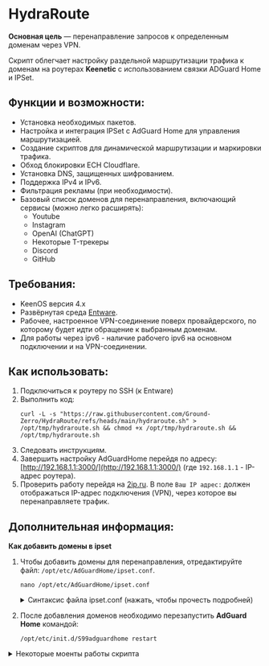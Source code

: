 # HydraRoute

**Основная цель** — перенаправление запросов к определенным доменам через VPN.

Скрипт облегчает настройку раздельной маршрутизации трафика к доменам на роутерах **Keenetic** с использованием связки ADGuard Home и IPSet.

## Функции и возможности:
- Установка необходимых пакетов.
- Настройка и интеграция IPSet с AdGuard Home для управления маршрутизацией.
- Создание скриптов для динамической маршрутизации и маркировки трафика.
- Обход блокировки ECH Cloudflare.
- Установка DNS, защищенных шифрованием.
- Поддержка IPv4 и IPv6.
- Фильтрация рекламы (при необходимости).
- Базовый список доменов для перенаправления, включающий сервисы (можно легко расширять):
  - Youtube
  - Instagram
  - OpenAI (ChatGPT)
  - Некоторые T-трекеры
  - Discord
  - GitHub

## Требования:
- KeenOS версия 4.х
- Развёрнутая среда [Entware](https://help.keenetic.com/hc/ru/articles/360021214160-Установка-системы-пакетов-репозитория-Entware-на-USB-накопитель).
- Рабочее, настроенное VPN-соединение поверх провайдерского, по которому будет идти обращение к выбранным доменам.
- Для работы через ipv6 - наличие рабочего ipv6 на основном подключении и на VPN-соединении.

## Как использовать:
1. Подключиться к роутеру по SSH (к Entware)
2. Выполнить код:
	```
	curl -L -s "https://raw.githubusercontent.com/Ground-Zerro/HydraRoute/refs/heads/main/hydraroute.sh" > /opt/tmp/hydraroute.sh && chmod +x /opt/tmp/hydraroute.sh && /opt/tmp/hydraroute.sh
	```
3. Следовать инструкциям.
4. Завершить настройку AdGuardHome перейдя по адресу: [http://192.168.1.1:3000/](http://192.168.1.1:3000/) (где `192.168.1.1` - IP-адрес роутера).
5. Проверить работу перейдя на [2ip.ru](https://2ip.ru/). В поле `Ваш IP адрес:` должен отображаться IP-адрес подключения (VPN), через которое вы перенаправляете трафик.

## Дополнительная информация:
**Как добавить домены в ipset**
1. Чтобы добавить домены для перенаправления, отредактируйте файл: `/opt/etc/AdGuardHome/ipset.conf`.
	```
	nano /opt/etc/AdGuardHome/ipset.conf
	```
 
   <details>
   <summary>Синтаксис файла ipset.conf (нажать, чтобы прочесть подробней)</summary>
   
	```
	intel.com,2ip.ru/bypass,bypass6
	instagram.com,cdninstagram.com/bypass,bypass6
	openai.com,chatgpt.com/bypass,bypass6
	```
   
	- В левой части через запятую указаны домены, требующие обхода.
	- Справа после слэша — ipset, в который AGH складывает результаты разрешения DNS-имён. В примере указаны создаваемые скриптом `ipset` для IPv4 и IPv6: `/bypass,bypass6`
	- Можно указать всё в одну строчку, можно разделить логически на несколько строк как в примере.
	- Домены третьего уровня и выше включаются сами, т.е. указание `intel.com` включает также `www.intel.com`, `download.intel.com` и прочее.
	- В примере добавлен «сигнальный» сервис [2ip.ru](https://2ip.ru/), для проверки работоспособности решения, показывающий IP-адрес туннеля (VPN), через которое вы перенаправите трафик.
   </details>

2. После добавления доменов необходимо перезапустить **AdGuard Home** командой:
	```
	/opt/etc/init.d/S99adguardhome restart
	```

<details>
<summary>Некоторые моенты работы скрипта</summary>

Скрипт устанавливает opkg пакеты adguardhome-go, ipset, iptables и ip-full, добавляет скрипты и настройки для их работы. Больше ничего.

- При установке каждого пакета проверяется результат т.к. в случае ошибки, например не хватило места, дальнейшее выполнение бесмысслено и может нарушить работу системы.
- Учтена особенность прошивок до 4.2.3 в которых при отключении системного DNS происходит выход из ssh сесси и выполнение скрипта прерывается.
</details>

